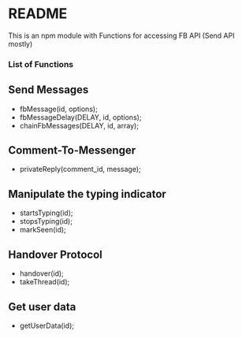 # README #

This is an npm module with Functions for accessing FB API (Send API mostly)

### List of Functions ###

## Send Messages ##
* fbMessage(id, options);
* fbMessageDelay(DELAY, id, options);
* chainFbMessages(DELAY, id, array);

## Comment-To-Messenger ##
* privateReply(comment_id, message);

## Manipulate the typing indicator ##
* startsTyping(id);
* stopsTyping(id);
* markSeen(id);

## Handover Protocol ##
* handover(id);
* takeThread(id);

## Get user data ##
* getUserData(id);